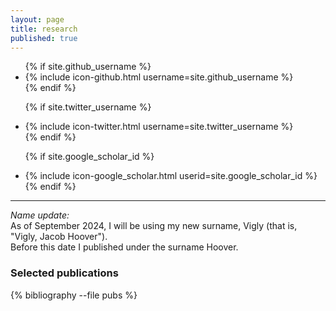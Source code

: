 ```yaml
---
layout: page
title: research
published: true
---
```


<ul class="social-media-list">
  {% if site.github_username %}
  <li>
    {% include icon-github.html username=site.github_username %}
  </li>
  {% endif %}

  {% if site.twitter_username %}
  <li>
    {% include icon-twitter.html username=site.twitter_username %}
  </li>
  {% endif %}

  {% if site.google_scholar_id %}
  <li>
    {% include icon-google_scholar.html userid=site.google_scholar_id %}
  </li>
  {% endif %}
</ul>

-------

_Name update:_ \
As of September 2024, I will be using my new surname, Vigly (that is, "Vigly, Jacob Hoover"). \
Before this date I published under the surname Hoover.

### Selected publications

<!-- {% bibliography_count -f pubs %} -->

{% bibliography --file pubs %}
